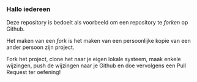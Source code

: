 ### Hallo iedereen

Deze repository is bedoelt als voorbeeld om een repository te *forken* op Github.

Het maken van een *fork* is het maken van een persoonlijke kopie van een ander persoon zijn project.

Fork het project, clone het naar je eigen lokale systeem, maak enkele wijzingen, push de wijzingen naar je Github en doe vervolgens een Pull Request ter oefening! 

